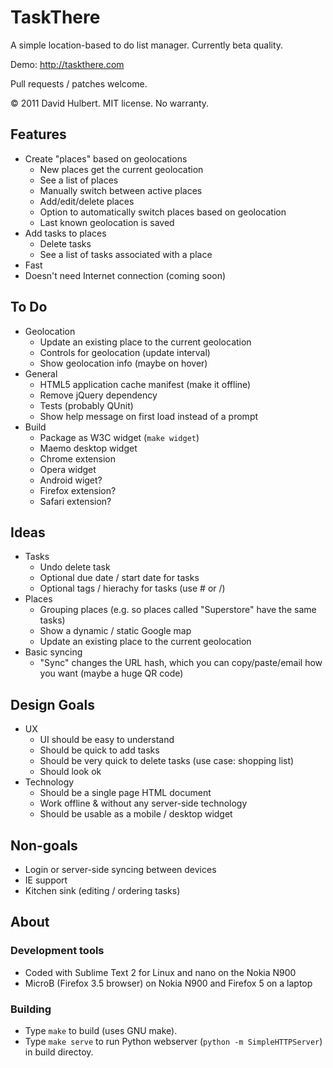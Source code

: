 # TaskThere

A simple location-based to do list manager. Currently beta quality.

Demo: http://taskthere.com

Pull requests / patches welcome.

© 2011 David Hulbert. MIT license. No warranty.

## Features

* Create "places" based on geolocations
  - New places get the current geolocation
  - See a list of places
  - Manually switch between active places
  - Add/edit/delete places
  - Option to automatically switch places based on geolocation
  - Last known geolocation is saved
* Add tasks to places
  - Delete tasks
  - See a list of tasks associated with a place
* Fast
* Doesn't need Internet connection (coming soon)

## To Do

* Geolocation
  - Update an existing place to the current geolocation
  - Controls for geolocation (update interval)
  - Show geolocation info (maybe on hover)
* General
  - HTML5 application cache manifest (make it offline)
  - Remove jQuery dependency
  - Tests (probably QUnit)
  - Show help message on first load instead of a prompt
* Build
  - Package as W3C widget (`make widget`)
  - Maemo desktop widget
  - Chrome extension
  - Opera widget
  - Android wiget?
  - Firefox extension?
  - Safari extension?

## Ideas

* Tasks
  - Undo delete task
  - Optional due date / start date for tasks
  - Optional tags / hierachy for tasks (use # or /)
* Places
  - Grouping places (e.g. so places called "Superstore" have the same tasks)
  - Show a dynamic / static Google map
  - Update an existing place to the current geolocation
* Basic syncing
  - "Sync" changes the URL hash, which you can copy/paste/email how you want (maybe a huge QR code)

## Design Goals

* UX
  - UI should be easy to understand
  - Should be quick to add tasks
  - Should be very quick to delete tasks (use case: shopping list)
  - Should look ok
* Technology
  - Should be a single page HTML document
  - Work offline & without any server-side technology
  - Should be usable as a mobile / desktop widget

## Non-goals

* Login or server-side syncing between devices
* IE support
* Kitchen sink (editing / ordering tasks)

## About

### Development tools

* Coded with Sublime Text 2 for Linux and nano on the Nokia N900
* MicroB (Firefox 3.5 browser) on Nokia N900 and Firefox 5 on a laptop

### Building

* Type `make` to build (uses GNU make).
* Type `make serve` to run Python webserver (`python -m SimpleHTTPServer`) in build directoy.
